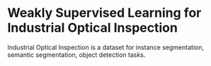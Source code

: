 # Weakly Supervised Learning for Industrial Optical Inspection

Industrial Optical Inspection is a dataset for instance segmentation, semantic segmentation, object detection tasks.